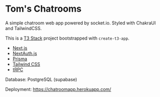 # Tom's Chatrooms

A simple chatroom web app powered by socket.io. Styled with ChakraUI and TailwindCSS.

This is a [T3 Stack](https://create.t3.gg/) project bootstrapped with `create-t3-app`.
- [Next.js](https://nextjs.org)
- [NextAuth.js](https://next-auth.js.org)
- [Prisma](https://prisma.io)
- [Tailwind CSS](https://tailwindcss.com)
- [tRPC](https://trpc.io)

Database: PostgreSQL (supabase) 

Deployment: https://chatroomapp.herokuapp.com/
